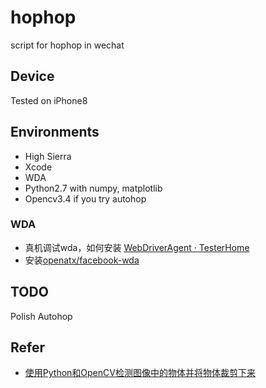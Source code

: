 # hophop
script for hophop in wechat

## Device
Tested on iPhone8

## Environments
- High Sierra
- Xcode
- WDA
- Python2.7 with numpy, matplotlib
- Opencv3.4 if you try autohop

### WDA
- 真机调试wda，如何安装 [WebDriverAgent · TesterHome](https://testerhome.com/topics/7220)
- 安装[openatx/facebook-wda](https://github.com/openatx/facebook-wda)

## TODO
Polish Autohop

## Refer
- [使用Python和OpenCV检测图像中的物体并将物体裁剪下来](http://blog.csdn.net/liqiancao/article/details/55670749)
